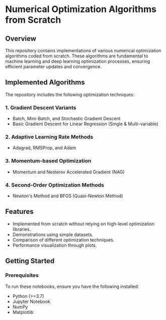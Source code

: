 # Numerical Optimization Algorithms from Scratch

## Overview
This repository contains implementations of various numerical optimization algorithms coded from scratch. These algorithms are fundamental to machine learning and deep learning optimization processes, ensuring efficient parameter updates and convergence.

## Implemented Algorithms
The repository includes the following optimization techniques:

### 1. **Gradient Descent Variants**
- Batch, Mini-Batch, and Stochastic Gradient Descent
- Basic Gradient Descent for Linear Regression (Single & Multi-variable)

### 2. **Adaptive Learning Rate Methods**
- Adagrad, RMSProp, and Adam

### 3. **Momentum-based Optimization**
- Momentum and Nesterov Accelerated Gradient (NAG)

### 4. **Second-Order Optimization Methods**
- Newton's Method and BFGS (Quasi-Newton Method)

## Features
- Implemented from scratch without relying on high-level optimization libraries.
- Demonstrations using simple datasets.
- Comparison of different optimization techniques.
- Performance visualization through plots.

## Getting Started
### Prerequisites
To run these notebooks, ensure you have the following installed:
- Python (>=3.7)
- Jupyter Notebook
- NumPy
- Matplotlib



